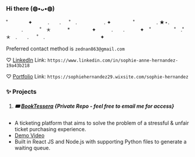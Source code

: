 ### Hi there (◍•ᴗ•◍)
˚　　　　✦　　　.　　. 　 ˚　.　　　　　 . ✦　　　 　˚　　　　 . ★⋆.
　　　.   　　˚　✭　 　　*　　 　　✦　　　.　　.　　　✦　˚ 　　　　 ˚　.˚　　　　　✭　.　　. 　 ˚　.　　　　 　　 　　　　 ✦

Preferred contact method is ```zednan863@gmail.com```

 ♡ [LinkedIn](https://www.linkedin.com/in/sophie-anne-hernandez-19a43b218/) Link: ```https://www.linkedin.com/in/sophie-anne-hernandez-19a43b218```

 ♡ [Portfolio](https://sophiehernandez29.wixsite.com/sophie-hernandez/) Link: ```https://sophiehernandez29.wixsite.com/sophie-hernandez```

### ✨ Projects
1. ##### 🎟️ [BookTessera](https://github.com/BookTessera/BookTessera) {Private Repo - feel free to email me for access}
- A ticketing platform that aims to solve the problem of a stressful & unfair ticket purchasing experience.
- [Demo Video](https://drive.google.com/file/d/14bPCz4vJZHSB_YPJI67C0TcU6sLctUjq/view?usp=sharing) 
- Built in React JS and Node.js with supporting Python files to generate a waiting queue.


